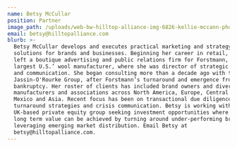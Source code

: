 ```yaml
---
name: Betsy McCullar
position: Partner
image_path: /uploads/web-bw-hilltop-alliance-img-6826-kellie-mccann-photography.jpg
email: betsy@hilltopalliance.com
blurb: >-
  Betsy McCullar develops and executes practical marketing and strategy
  solutions for brands and businesses. Beginning her career in retail, Betsy
  left a boutique advertising and public relations firm for Forstmann, then the
  largest U.S.’ wool manufacturer, where she was director of strategic planning
  and communication. She began consulting more than a decade ago with the
  Jassin-O'Rourke Group, after Forstmann’s turnaround and emergence from
  bankruptcy. Her roster of clients has included brand owners and diversified
  manufacturers and associations across North America, Europe, Central America,
  Mexico and Asia. Recent focus has been on transactional due diligence,
  turnaround strategies and crisis communication. Betsy is working with a
  UK-based private equity group seeking investment opportunities where maximum
  long term value can be achieved by turning around under-performing brands and
  leveraging emerging market distribution. Email Betsy at
  betsy@hilltopalliance.com.
---
```

